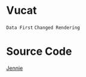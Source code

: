 # Vucat
`Data First` `Changed Rendering`

# Source Code
[Jennie](https://github.com/eqpoqpe/vucat.js/tree/jennie)
